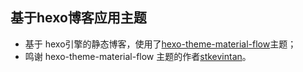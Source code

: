 ## 基于hexo博客应用主题

- 基于 hexo引擎的静态博客，使用了[hexo-theme-material-flow][1]主题；
- 鸣谢 hexo-theme-material-flow 主题的作者[stkevintan][2]。

[1]: https://github.com/stkevintan/hexo-theme-material-flow "hexo-theme-material-flow"
[2]: https://github.com/stkevintan "stkevintan"

